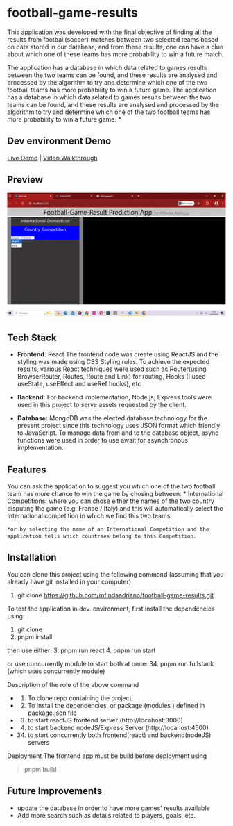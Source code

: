 # football-game-results 

This application was developed with the final objective of finding all the results from football(soccer) matches between two selected teams based on data stored in our database, and from these results, one can have a clue about which one of these teams has more probability to win a future match.

The application has a database in which data related to games results between the two teams can be found, and these results are analysed and processed by the algorithm to try and determine which one of the two football teams has more probability to win a future game.
The application has a database in which data related to games results between the two teams can be found, and these results are analysed and processed by the algorithm to try and determine which one of the two football teams has more probability to win a future game.
*  

##  Dev environment Demo  
[Live Demo](http://localhost:3000) | [Video Walkthrough](./appVideo.mp4)   

## Preview  
![Demo GIF](./demo.png)  

## Tech Stack  
- **Frontend:** React
 The frontend code was create using ReactJS and the styling was made using CSS Styling rules. To achieve the expected results, various React techniques were used such as Router(using BrowserRouter, Routes, Route and Link) for routing, Hooks (I used useState, useEffect and useRef hooks), etc 

- **Backend:** 
For backend implementation, Node.js, Express tools were used in this project to serve assets requested by the client.

- **Database:** 
MongoDB was the elected database technology for the present project since this technology uses JSON format which friendly to JavaScript. To manage data from and to the database object, async functions were used in order to use await for asynchronous implementation. 
  

## Features   
You can ask the application to suggest you which one of the two football team has more chance to win the game by chosing between:
    * International Competitions: where you can chose either the names of the two country disputing the game (e.g. France / Italy) and this will automatically select the International competition in which we find this two teams.

    *or by selecting the name of an International Competition and the application tells which countries belong to this Competition. 

## Installation 
 You can clone this project using the following command (assuming that you already have git installed in your computer)

1. git clone https://github.com/mfindaadriano/football-game-results.git  

To test the application in dev. environment, first install the dependencies using:
1. git clone
2. pnpm install 

then use either:
3. pnpm run react
4. pnpm run start

or use concurrently module to start both at once:
34. pnpm run fullstack
(which uses concurrently module)


Description of the role of the above command
- 1. To clone repo containing the project
- 2. To install the dependencies, or package (modules ) defined in package.json file
- 3. to start reactJS frontend server (http://locahost:3000)
- 4. to start backend nodeJS/Express Server (http://locahost:4500)
- 34. to start concurrently both frontend(react) and backend(nodeJS) servers

Deployment
The frontend app must be build before deployment using

> pnpm build

## Future Improvements  
- update the database in order to have more games' results available
- Add more search such as details related to players, goals, etc.

